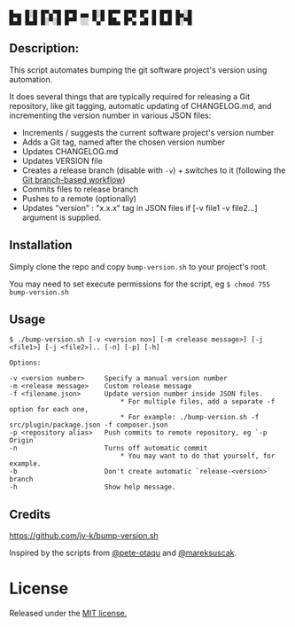 ```
█▄▄ █░█ █▀▄▀█ █▀█ ▄▄ █░█ █▀▀ █▀█ █▀ █ █▀█ █▄░█
█▄█ █▄█ █░▀░█ █▀▀ ░░ ▀▄▀ ██▄ █▀▄ ▄█ █ █▄█ █░▀█

```
## Description:
This script automates bumping the git software project's version using automation.
     
It does several things that are typically required for releasing a Git repository, like git tagging, automatic updating of CHANGELOG.md, and incrementing the version number in various JSON files:

- Increments / suggests the current software project's version number
- Adds a Git tag, named after the chosen version number
- Updates CHANGELOG.md
- Updates VERSION file
- Creates a release branch (disable with `-v`) + switches to it (following the [Git branch-based workflow](https://nvie.com/posts/a-successful-git-branching-model/))
- Commits files to release branch
- Pushes to a remote (optionally)
- Updates "version" : "x.x.x" tag in JSON files if [-v file1 -v file2...] argument is supplied.

## Installation
Simply clone the repo and copy `bump-version.sh` to your project's root.

You may need to set execute permissions for the script, eg `$ chmod 755 bump-version.sh`

## Usage
```
$ ./bump-version.sh [-v <version no>] [-m <release message>] [-j <file1>] [-j <file2>].. [-n] [-p] [-h]

Options:

-v <version number>     Specify a manual version number
-m <release message>    Custom release message
-f <filename.json>      Update version number inside JSON files.
                            * For multiple files, add a separate -f option for each one,
                            * For example: ./bump-version.sh -f src/plugin/package.json -f composer.json
-p <repository alias>   Push commits to remote repository, eg `-p Origin`
-n                      Turns off automatic commit
                            * You may want to do that yourself, for example.
-b                      Don't create automatic `release-<version>` branch
-h 	                    Show help message.
```

## Credits
https://github.com/jv-k/bump-version.sh

Inspired by the scripts from [@pete-otaqu](https://gist.github.com/pete-otaqui/4188238) and [@mareksuscak](https://gist.github.com/mareksuscak/1f206fbc3bb9d97dec9c).

# License
Released under the [MIT license.](https://github.com/jv-k/bump-version.sh/blob/master/LICENSE) 
